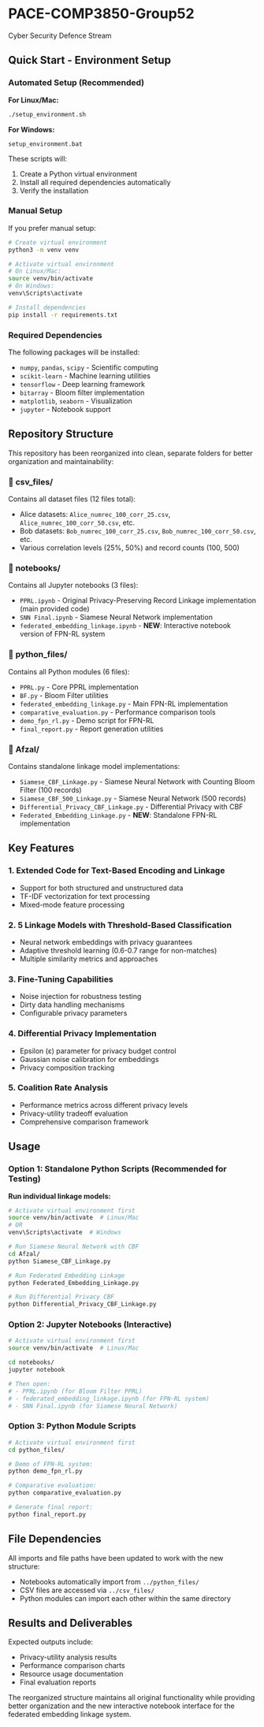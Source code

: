 # PACE-COMP3850-Group52
Cyber Security Defence Stream

## Quick Start - Environment Setup

### Automated Setup (Recommended)

**For Linux/Mac:**
```bash
./setup_environment.sh
```

**For Windows:**
```batch
setup_environment.bat
```

These scripts will:
1. Create a Python virtual environment
2. Install all required dependencies automatically
3. Verify the installation

### Manual Setup

If you prefer manual setup:
```bash
# Create virtual environment
python3 -m venv venv

# Activate virtual environment
# On Linux/Mac:
source venv/bin/activate
# On Windows:
venv\Scripts\activate

# Install dependencies
pip install -r requirements.txt
```

### Required Dependencies

The following packages will be installed:
- `numpy`, `pandas`, `scipy` - Scientific computing
- `scikit-learn` - Machine learning utilities
- `tensorflow` - Deep learning framework
- `bitarray` - Bloom filter implementation
- `matplotlib`, `seaborn` - Visualization
- `jupyter` - Notebook support

## Repository Structure

This repository has been reorganized into clean, separate folders for better organization and maintainability:

### 📁 **csv_files/** 
Contains all dataset files (12 files total):
- Alice datasets: `Alice_numrec_100_corr_25.csv`, `Alice_numrec_100_corr_50.csv`, etc.
- Bob datasets: `Bob_numrec_100_corr_25.csv`, `Bob_numrec_100_corr_50.csv`, etc.
- Various correlation levels (25%, 50%) and record counts (100, 500)

### 📓 **notebooks/**
Contains all Jupyter notebooks (3 files):
- `PPRL.ipynb` - Original Privacy-Preserving Record Linkage implementation (main provided code)
- `SNN Final.ipynb` - Siamese Neural Network implementation
- `federated_embedding_linkage.ipynb` - **NEW**: Interactive notebook version of FPN-RL system

### 🐍 **python_files/**
Contains all Python modules (6 files):
- `PPRL.py` - Core PPRL implementation
- `BF.py` - Bloom Filter utilities
- `federated_embedding_linkage.py` - Main FPN-RL implementation
- `comparative_evaluation.py` - Performance comparison tools
- `demo_fpn_rl.py` - Demo script for FPN-RL
- `final_report.py` - Report generation utilities

### 🎯 **Afzal/**
Contains standalone linkage model implementations:
- `Siamese_CBF_Linkage.py` - Siamese Neural Network with Counting Bloom Filter (100 records)
- `Siamese_CBF_500_Linkage.py` - Siamese Neural Network (500 records)
- `Differential_Privacy_CBF_Linkage.py` - Differential Privacy with CBF
- `Federated_Embedding_Linkage.py` - **NEW**: Standalone FPN-RL implementation

## Key Features

### 1. **Extended Code for Text-Based Encoding and Linkage**
- Support for both structured and unstructured data
- TF-IDF vectorization for text processing
- Mixed-mode feature processing

### 2. **5 Linkage Models with Threshold-Based Classification**
- Neural network embeddings with privacy guarantees
- Adaptive threshold learning (0.6-0.7 range for non-matches)
- Multiple similarity metrics and approaches

### 3. **Fine-Tuning Capabilities**
- Noise injection for robustness testing
- Dirty data handling mechanisms
- Configurable privacy parameters

### 4. **Differential Privacy Implementation**
- Epsilon (ε) parameter for privacy budget control
- Gaussian noise calibration for embeddings
- Privacy composition tracking

### 5. **Coalition Rate Analysis**
- Performance metrics across different privacy levels
- Privacy-utility tradeoff evaluation
- Comprehensive comparison framework

## Usage

### Option 1: Standalone Python Scripts (Recommended for Testing)

**Run individual linkage models:**
```bash
# Activate virtual environment first
source venv/bin/activate  # Linux/Mac
# OR
venv\Scripts\activate  # Windows

# Run Siamese Neural Network with CBF
cd Afzal/
python Siamese_CBF_Linkage.py

# Run Federated Embedding Linkage
python Federated_Embedding_Linkage.py

# Run Differential Privacy CBF
python Differential_Privacy_CBF_Linkage.py
```

### Option 2: Jupyter Notebooks (Interactive)

```bash
# Activate virtual environment first
source venv/bin/activate  # Linux/Mac

cd notebooks/
jupyter notebook

# Then open:
# - PPRL.ipynb (for Bloom Filter PPRL)
# - federated_embedding_linkage.ipynb (for FPN-RL system)
# - SNN Final.ipynb (for Siamese Neural Network)
```

### Option 3: Python Module Scripts

```bash
# Activate virtual environment first
cd python_files/

# Demo of FPN-RL system:
python demo_fpn_rl.py

# Comparative evaluation:
python comparative_evaluation.py

# Generate final report:
python final_report.py
```

## File Dependencies

All imports and file paths have been updated to work with the new structure:
- Notebooks automatically import from `../python_files/`
- CSV files are accessed via `../csv_files/`
- Python modules can import each other within the same directory

## Results and Deliverables

Expected outputs include:
- Privacy-utility analysis results
- Performance comparison charts
- Resource usage documentation
- Final evaluation reports

The reorganized structure maintains all original functionality while providing better organization and the new interactive notebook interface for the federated embedding linkage system.

